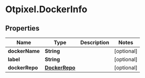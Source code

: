 # Otpixel.DockerInfo

## Properties
Name | Type | Description | Notes
------------ | ------------- | ------------- | -------------
**dockerName** | **String** |  | [optional] 
**label** | **String** |  | [optional] 
**dockerRepo** | [**DockerRepo**](DockerRepo.md) |  | [optional] 


